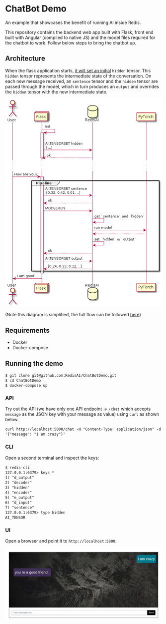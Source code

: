 # ChatBot Demo
An example that showcases the benefit of running AI inside Redis.

This repository contains the backend web app built with Flask, front end built with Angular (compiled to native JS) and the model files required for the chatbot to work. Follow below steps to bring the chatbot up.

## Architecture
When the flask application starts, [it will set an initial](https://github.com/RedisAI/ChatBotDemo/blob/master/redis_db.py#L23) `hidden` tensor.  This `hidden` tensor represents the intermediate state of the conversation.  On each new message received, an `sentence` tensor and the `hidden` tensor are passed through the model, which in turn produces an `output` and overrides the `hidden` tensor with the new intermediate state.

![ChatBot Flow](static/sequence-diagram.png)

(Note this diagram is simplified, the full flow can be followed [here](https://github.com/RedisAI/ChatBotDemo/blob/master/redis_db.py))

## Requirements
* Docker
* Docker-compose

## Running the demo

```
$ git clone git@github.com:RedisAI/ChatBotDemo.git
$ cd ChatBotDemo
$ docker-compose up
```

### API
Try out the API (we have only one API endpoint -> `/chat` which accepts `message` as the JSON key with your message as value) using `curl` as shown below.

```
curl http://localhost:5000/chat -H "Content-Type: application/json" -d '{"message": "I am crazy"}'
```

### CLI
Open a second terminal and inspect the keys:

```
$ redis-cli
127.0.0.1:6379> keys *
1) "d_output"
2) "decoder"
3) "hidden"
4) "encoder"
5) "e_output"
6) "d_input"
7) "sentence"
127.0.0.1:6379> type hidden
AI_TENSOR
```

### UI
Open a browser and point it to `http://localhost:5000`.

![RedisAI chatbot demo with pytorch](static/screenshot.png)
